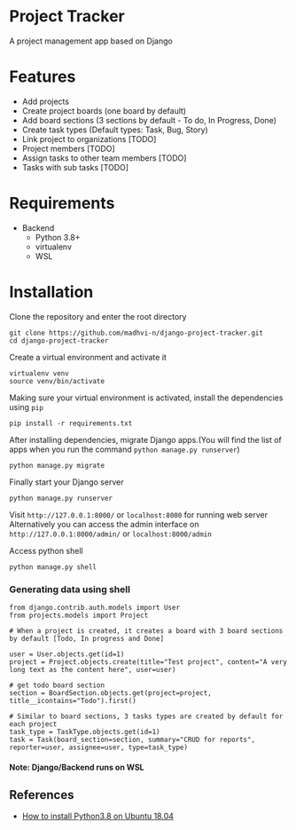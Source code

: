 # Project Tracker
A project management app based on Django

# Features
- Add projects
- Create project boards (one board by default)
- Add board sections (3 sections by default - To do, In Progress, Done)
- Create task types (Default types: Task, Bug, Story)
- Link project to organizations [TODO]
- Project members [TODO]
- Assign tasks to other team members [TODO]
- Tasks with sub tasks [TODO]


# Requirements
- Backend
    - Python 3.8+
    - virtualenv
    - WSL


# Installation

Clone the repository and enter the root directory
```
git clone https://github.com/madhvi-n/django-project-tracker.git
cd django-project-tracker
```


Create a virtual environment and activate it
```
virtualenv venv
source venv/bin/activate
```

Making sure your virtual environment is activated, install the dependencies using `pip`
```
pip install -r requirements.txt
```

After installing dependencies, migrate Django apps.(You will find the list of apps when you run the command `python manage.py runserver`)
```
python manage.py migrate
```

Finally start your Django server
```
python manage.py runserver
```

Visit `http://127.0.0.1:8000/` or `localhost:8000` for running web server
Alternatively you can access the admin interface on `http://127.0.0.1:8000/admin/` or `localhost:8000/admin`

Access python shell
```
python manage.py shell
```


### Generating data using shell
```
from django.contrib.auth.models import User
from projects.models import Project

# When a project is created, it creates a board with 3 board sections by default [Todo, In progress and Done]

user = User.objects.get(id=1)
project = Project.objects.create(title="Test project", content="A very long text as the content here", user=user)

# get todo board section
section = BoardSection.objects.get(project=project, title__icontains="Todo").first()

# Similar to board sections, 3 tasks types are created by default for each project
task_type = TaskType.objects.get(id=1)
task = Task(board_section=section, summary="CRUD for reports", reporter=user, assignee=user, type=task_type)

```


#### Note: Django/Backend runs on WSL


## References

- [How to install Python3.8 on Ubuntu 18.04](https://linuxize.com/post/how-to-install-python-3-8-on-ubuntu-18-04/)
